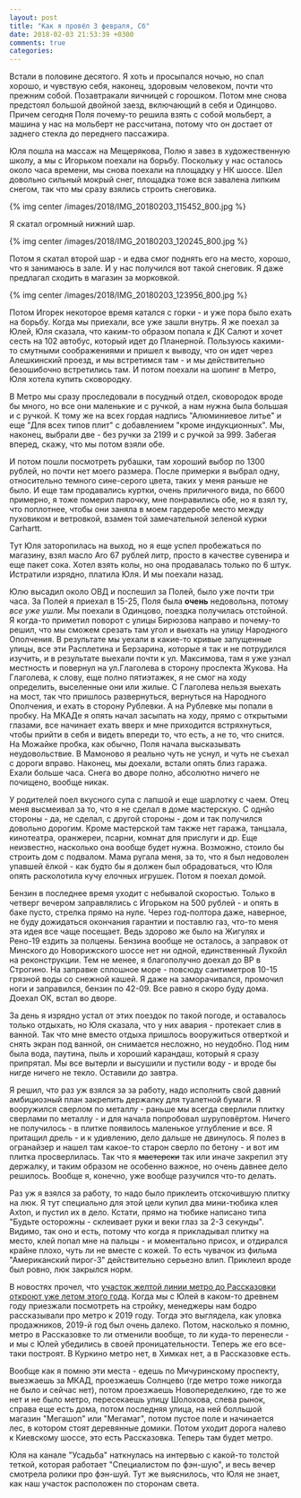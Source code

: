 ```yaml
---
layout: post
title: "Как я провёл 3 февраля, Сб"
date: 2018-02-03 21:53:39 +0300
comments: true
categories: 
---
```

Встали в половине десятого. Я хоть и просыпался ночью, но спал хорошо, и чувствую себя, наконец, здоровым человеком, почти что прежним собой. Позавтракали яичницей с горошком. Потом мне снова предстоял большой двойной заезд, включающий в себя и Одинцово. Причем сегодня Поля почему-то решила взять с собой мольберт, а машина у нас на мольберт не рассчитана, потому что он достает от заднего стекла до переднего пассажира.

Юля пошла на массаж на Мещерякова, Полю я завез в художественную школу, а мы с Игорьком поехали на борьбу. Поскольку у нас осталось около часа времени, мы снова поехали на площадку у НК шоссе. Шел довольно сильный мокрый снег, площадка тоже вся завалена липким снегом, так что мы сразу взялись строить снеговика. 

{% img center /images/2018/IMG_20180203_115452_800.jpg %}

Я скатал огромный нижний шар.

{% img center /images/2018/IMG_20180203_120245_800.jpg %}

Потом я скатал второй шар - и едва смог поднять его на место, хорошо, что я занимаюсь в зале. И у нас получился вот такой снеговик. Я даже предлагал сходить в магазин за морковкой.

{% img center /images/2018/IMG_20180203_123956_800.jpg %}

Потом Игорек некоторое время катался с горки - и уже пора было ехать на борьбу. Когда мы приехали, все уже зашли внутрь. Я же поехал за Юлей, Юля сказала, что каким-то образом попала к ДК Салют и хочет сесть на 102 автобус, который идет до Планерной. Пользуюсь какими-то смутными соображениями и пришел к выводу, что он идет через Алешкинский проезд, и мы встретимся там - и мы действительно безошибочно встретились там. И потом поехали на шопинг в Метро, Юля хотела купить сковородку.

В Метро мы сразу проследовали в посудный отдел, сковородок вроде бы много, но все они маленькие и с ручкой, а нам нужна была большая и с ручкой. К тому же на всех гордая надпись "Алюминиевое литье" и еще "Для всех типов плит" с добавлением "кроме индукционных". Мы, наконец, выбрали две - без ручки за 2199 и с ручкой за 999. Забегая вперед, скажу, что мы потом взяли обе.

И потом пошли посмотреть рубашки, там хороший выбор по 1300 рублей, но почти нет моего размера. После примерки я выбрал одну, относительно темного сине-серого цвета, таких у меня раньше не было. И еще там продавались куртки, очень приличного вида, по 6600 примерно, я тоже померил парочку, мне понравились обе, но я взял ту, что поплотнее, чтобы они заняла в моем гардеробе место между пуховиком и ветровкой, взамен той замечательной зеленой курки Carhartt.

Тут Юля заторопилась на выход, но я еще успел пробежаться по магазину, взял масло Aro 67 рублей литр, просто в качестве сувенира и еще пакет сока. Хотел взять колы, но она продавалась только по 6 штук. Истратили изрядно, платила Юля. И мы поехали назад.

Юлю высадил около ОВД и поспешил за Полей, было уже почти три часа. За Полей я приехал в 15-25, Поля была **очень** недовольна, потому *все уже ушли*. Мы поехали в Одинцово, поездка получилась отстойной. Я когда-то приметил поворот с улицы Бирюзова направо и почему-то решил, что мы сможем срезать там угол и выехать на улицу Народного Ополчения. В результате мы уехали в какие-то кривые запущенные улицы, все эти Расплетина и Берзарина, которые я так и не потрудился изучить, и в результате выехали почти к ул. Максимова, там я уже узнал местность и повернул на ул.Глаголева в сторону проспекта Жукова. На Глаголева, к слову, еще полно пятиэтажек, я не смог на ходу определить, выселенные они или жилые. С Глаголева нельзя выехать на мост, так что пришлось развернуться, вернуться на Народного Ополчения, и ехать в сторону Рублевки. А на Рублевке мы попали в пробку. На МКАДе я опять начал засыпать на ходу, прямо с открытыми глазами, все начинает ехать вверх и мне приходится встряхнуться, чтобы прийти в себя и видеть впереди то, что есть, а не то, что снится. На Можайке пробка, как обычно, Поля начала высказывать неудовольствие. В Мамоново я реально чуть не уснул, и чуть не съехал с дороги вправо. Наконец, мы доехали, встали опять близ гаража. Ехали больше часа. Снега во дворе полно, абсолютно ничего не почищено, вообще никак.

У родителей поел вкусного супа с лапшой и еще шарлотку с чаем. Отец меня высмеивал за то, что я не сделал в доме мастерскую. С однйо стороны - да, не сделал, с другой стороны - дом и так получился довольно дорогим. Кроме мастерской там также нет гаража, танцзала, кинотеатра, оранжереи, псарни, комнат для прислуги и др. Еще неизвестно, насколько она вообще будет нужна. Возможно, стоило бы строить дом с подвалом. Мама ругала меня, за то, что я был недоволен упавшей ёлкой - как будто бы я должен был обрадоваться, что Юля опять расколотила кучу елочных игрушек. Потом я поехал домой. 

Бензин в последнее время уходит с небывалой скоростью. Только в четверг вечером заправлялись с Игорьком на 500 рублей - и опять в баке пусто, стрелка прямо на нуле. Через год-полтора даже, наверное, не буду дожидаться окончания гарантии и поставлю газ, что-то меня эта идея все чаще посещает. Ведь здорово же было на Жигулях и Рено-19 ездить за полцены. Бензина вообще не осталось, а заправок от Минского до Новорижского шоссе нет ни одной, единственный Лукойл на реконструкции. Тем не менее, я благополучно доехал до ВР в Строгино. На заправке сплошное море - повсюду сантиметров 10-15 грязной воды со снежной кашей. Я даже на заморачивался, промочил ноги и заправился, бензин по 42-09. Все равно я скоро буду дома. Доехал ОК, встал во дворе.

За день я изрядно устал от этих поездок по такой погоде, и оставалось только отдыхать, но Юля сказала, что у них авария - протекает слив в ванной. Так что мне вместо отдыха пришлось вооружиться отверткой и снять экран под ванной, он снимается несложно, но неудобно. Под ним была вода, паутина, пыль и хороший карандаш, который я сразу припрятал. Мы все вытерли и высушили и пустили воду - и вроде бы нигде ничего не текло. Оставили до завтра.

Я решил, что раз уж взялся за за работу, надо исполнить свой давний амбициозный план закрепить держалку для туалетной бумаги. Я вооружился сверлом по металлу - раньше мы всегда сверлили плитку сверлами по металлу - и для начала попробовал шуруповёртом. Ничего не получилось - в плитке появилось маленькое углубление и все. Я притащил дрель - и к удивлению, дело дальше не двинулось. Я полез в огранайзер и нашел там какое-то старон сверло по бетону - и вот им плитка просверлилась. Так что я ~~мастерски~~ так или иначе закрепил эту держалку, и таким образом не особенно важное, но очень давнее дело решилось. Вообще я, конечно, уже вообще разучился что-то делать. 

Раз уж я взялся за работу, то надо было приклеить отскочившую плитку на люк. Я тут специально для этой цели купил два мини-тюбика клея Axton, и пустил их в дело. Кстати, прямо на тюбике написано типа "Будьте осторожны - склеивает руки и веки глаз за 2-3 секунды". Видимо, так оно и есть, потому что когда я прикладывал плитку на место, клей попал мне на пальцы - и моментально присох, и отдирался крайне плохо, чуть ли не вместе с кожей. То есть чувачок из фильма "Американский пирог-3" действительно серьезно влип. Приклеил вроде был ровно, люк закрылся норм.

В новостях прочел, что [участок желтой линии метро до Рассказовки откроют уже летом этого года](https://moslenta.ru/city/uchastok-zheltoi-linii-do-rasskazovki-zapustyat-letom-03-02-2018.htm). Когда мы с Юлей в каком-то древнем году приезжали посмотреть на стройку, менеджеры нам бодро рассказывали про метро к 2019 году. Тогда это выглядела, как уловка продажников, 2019-й год был очень далеко. Потом, насколько я помню, метро в Рассказовке то ли отменили вообще, то ли куда-то перенесли - и мы с Юлей убедились в своей проницательности. Теперь же его все-таки построят. В Куркино метро нет, в Химках нет, а в Рассказовке есть.

Вообще как я помню эти места - едешь по Мичуринскому проспекту, выезжаешь за МКАД, проезжаешь Солнцево (где метро тоже никогда не было и сейчас нет), потом проезжаешь Новопеределкино, где то же нет и не было метро, пересекаешь улицу Шолохова, слева рынок, справа еще есть дома, потом последняя улица, на ней болльшой магазин "Мегашоп" или  "Мегамаг", потом пустое поле и начинается лес, в котором стоят деревянные домики. Потом уходит дорога налево к Киевскому шоссе, это есть Рассказовка. Теперь там будет метро.  

Юля на канале "Усадьба"  наткнулась на интервью с какой-то толстой теткой, которая работает "Специалистом по фэн-шую", и весь вечер смотрела ролики про фэн-шуй. Тут же выяснилось, что Юля не знает, как наш участок расположен по сторонам света.